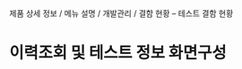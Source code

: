 <!--breadcrumb:제품 상세 정보 / 메뉴 설명 / 개발관리 / 결함 현황 – 테스트 결함 현황--><span class="md-breadcrumb">제품 상세 정보 / 메뉴 설명 / 개발관리 / 결함 현황 – 테스트 결함 현황</span>
# 이력조회 및 테스트 정보 화면구성
